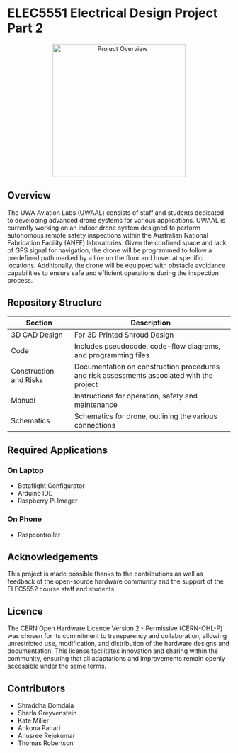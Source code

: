 
# ELEC5551 Electrical Design Project Part 2
<p align="center">
<img src="https://github.com/user-attachments/assets/5a626b37-6653-443f-b210-c34e8137d947" alt="Project Overview" width="300">
</p>

## Overview
The UWA Aviation Labs (UWAAL) consists of staff and students dedicated to developing advanced drone systems for various applications. UWAAL is currently working on an indoor drone system designed to perform autonomous remote safety inspections within the Australian National Fabrication Facility (ANFF) laboratories. Given the confined space and lack of GPS signal for navigation, the drone will be programmed to follow a predefined path marked by a line on the floor and hover at specific locations. Additionally, the drone will be equipped with obstacle avoidance capabilities to ensure safe and efficient operations during the inspection process.

## Repository Structure

| Section                   | Description                                                               |
| ------------------------- | ------------------------------------------------------------------------- |
| 3D CAD Design             | For 3D Printed Shroud Design              |
| Code                      | Includes pseudocode, code-flow diagrams, and programming files                               |
| Construction and Risks    | Documentation on construction procedures and risk assessments associated with the project |
| Manual                    | Instructions for operation, safety and maintenance                     |
| Schematics                | Schematics for drone, outlining the various connections                           |

## Required Applications
### On Laptop
* Betaflight Configurator
* Arduino IDE
* Raspberry Pi Imager
### On Phone
* Raspcontroller

## Acknowledgements
This project is made possible thanks to the contributions as well as feedback of the open-source hardware community and the support of the ELEC5552 course staff and students.

## Licence
The CERN Open Hardware Licence Version 2 - Permissive (CERN-OHL-P) was chosen for its commitment to transparency and collaboration, allowing unrestricted use, modification, and distribution of the hardware designs and documentation. This license facilitates innovation and sharing within the community, ensuring that all adaptations and improvements remain openly accessible under the same terms. 

## Contributors
* Shraddha Domdala 
* Sharla Greyvenstein 
* Kate Miller 
* Ankona Pahari
* Anusree Rejukumar
* Thomas Robertson

